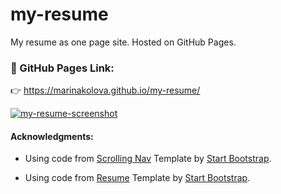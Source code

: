 # my-resume

My resume as one page site. Hosted on GitHub Pages.

### :link: GitHub Pages Link: 
:point_right:  https://marinakolova.github.io/my-resume/

<a href="https://marinakolova.github.io/my-resume/">
  <img alt="my-resume-screenshot" src="https://marinakolova.github.io/my-resume/img/og_image.png" />
</a>

#### Acknowledgments:

- Using code from [Scrolling Nav](https://github.com/StartBootstrap/startbootstrap-scrolling-nav) Template by [Start Bootstrap](https://github.com/StartBootstrap).

- Using code from [Resume](https://github.com/StartBootstrap/startbootstrap-resume) Template by [Start Bootstrap](https://github.com/StartBootstrap).
